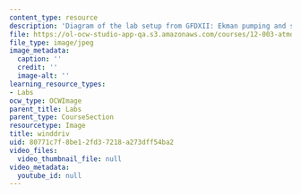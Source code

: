 ```yaml
---
content_type: resource
description: 'Diagram of the lab setup from GFDXII: Ekman pumping and suction.'
file: https://ol-ocw-studio-app-qa.s3.amazonaws.com/courses/12-003-atmosphere-ocean-and-climate-dynamics-fall-2008/80771c7f8be12fd37218a273dff54ba2_winddriv.jpg
file_type: image/jpeg
image_metadata:
  caption: ''
  credit: ''
  image-alt: ''
learning_resource_types:
- Labs
ocw_type: OCWImage
parent_title: Labs
parent_type: CourseSection
resourcetype: Image
title: winddriv
uid: 80771c7f-8be1-2fd3-7218-a273dff54ba2
video_files:
  video_thumbnail_file: null
video_metadata:
  youtube_id: null
---
```

